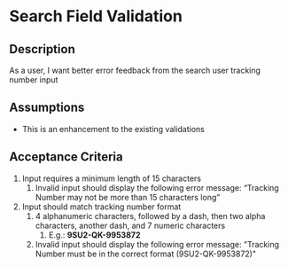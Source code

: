 # Search Field Validation

## Description

As a user, I want better error feedback from the search user tracking number input

## Assumptions

* This is an enhancement to the existing validations

## Acceptance Criteria 

1. Input requires a minimum length of 15 characters
    1. Invalid input should display the following error message: “Tracking Number may not be more than 15 characters long”
2. Input should match tracking number format
    1. 4 alphanumeric characters, followed by a dash, then two alpha characters, another dash, and 7 numeric characters
        1. E.g.: **9SU2-QK-9953872**
    2. Invalid input should display the following error message: "Tracking Number must be in the correct format (9SU2-QK-9953872)"
